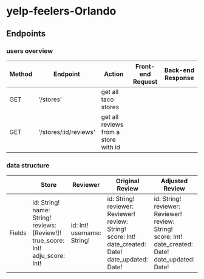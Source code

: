 # yelp-feelers-Orlando

## Endpoints

### users overview
|Method|Endpoint|Action|Front-end Request|Back-end Response
|------------|------------|------------|------------|------------|
|GET|'/stores'|get all taco stores|
|GET|'/stores/:id/reviews'|get all reviews from a store with id|



### data structure
|      |Store|Reviewer|Original Review|Adjusted Review|
|------|-------|-------|--------------|---------------|
|Fields|id: String!<br/>name: String!<br/>reviews:[Review!]!<br/>true_score: Int!<br/>adju_score: Int!|id: Int!<br/>username: String!|id: String!<br/>reviewer: Reviewer!<br/>review: String!<br/>score: Int!<br/>date_created: Date!<br/>date_updated: Date!|id: String!<br/>reviewer: Reviewer!<br/>review: String!<br/>score: Int!<br/>date_created: Date!<br/>date_updated: Date!|
